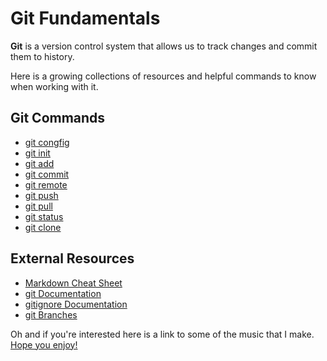 # Git Fundamentals

**Git** is a version control system that allows us to track changes and commit them to history.

Here is a growing collections of resources and helpful commands to know when working with it.

## Git Commands
- [git congfig](./commands/Config.md)
- [git init](./commands/Init.md)
- [git add](./commands/Add.md)
- [git commit](./commands/Commit.md)
- [git remote](./commands/Remote.md)
- [git push](./commands/Push.md)
- [git pull](./commands/Pull.md)
- [git status](./commands/Status.md)
- [git clone](./commands/Clone.md)

## External Resources
- [Markdown Cheat Sheet](https://www.markdownguide.org/cheat-sheet/)
- [git Documentation](https://git-scm.com/docs)
- [gitignore Documentation](https://git-scm.com/docs/gitignore)
- [git Branches](https://git-scm.com/book/en/v2/Git-Branching-Branches-in-a-Nutshell)


Oh and if you're interested here is a link to some of the music that I make. [Hope you enjoy!](https://www.youtube.com/watch?v=fcZXfoB2f70)

